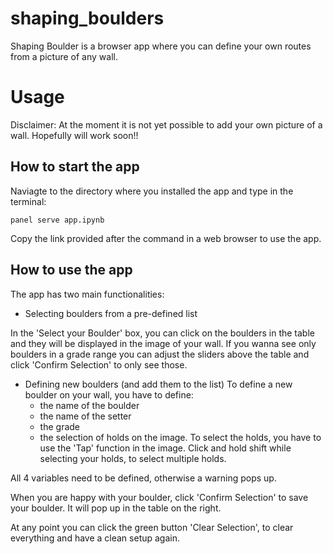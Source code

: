 # shaping_boulders
Shaping Boulder is a browser app where you can define your own routes from a picture of any wall. 

# Usage 
Disclaimer: At the moment it is not yet possible to add your own picture of a wall. Hopefully will work soon!! 

## How to start the app

Naviagte to the directory where you installed the app and type in the terminal:

```
panel serve app.ipynb
```

Copy the link provided after the command in a web browser to use the app.


## How to use the app 
The app has two main functionalities: 
- Selecting boulders from a pre-defined list 

In the 'Select your Boulder' box, you can click on the boulders in the table and they will be displayed in the image of your wall. If you wanna see only boulders in a grade range you can adjust the sliders above the table and click 'Confirm Selection' to only see those.

- Defining new boulders (and add them to the list) 
To define a new boulder on your wall, you have to define: 
  - the name of the boulder
  - the name of the setter 
  - the grade
  - the selection of holds on the image. To select the holds, you have to use the 'Tap' function in the image. Click and hold shift while selecting your holds, to select multiple holds.

All 4 variables need to be defined, otherwise a warning pops up. 

When you are happy with your boulder, click 'Confirm Selection' to save your boulder. It will pop up in the table on the right. 


At any point you can click the green button 'Clear Selection', to clear everything and have a clean setup again.
